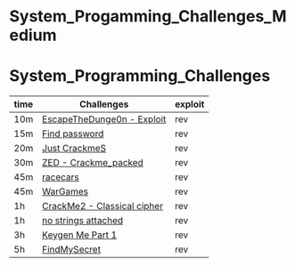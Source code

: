 # System_Progamming_Challenges_Medium
# System_Programming_Challenges
| time | Challenges | exploit |
| ------ | --------------------------- | ------------------------------- |
| 10m | [EscapeTheDunge0n - Exploit](EscapeTheDunge0n%20-%20Expl0it_solve/WriteUp.md) | rev |
| 15m | [Find password](./Find%20password_solve/WriteUp.md) | rev |
| 20m | [Just CrackmeS](./Just%20crackmeS_solve/WriteUp.md) | rev |
| 30m | [ZED - Crackme_packed](./ZED-Crackme_packed_solve/WriteUp.md) | rev |
| 45m | [racecars](./racecars_solve/WriteUp.md) | rev |
| 45m | [WarGames](./WarGames_solve/WriteUp.md) | rev |
| 1h | [CrackMe2 - Classical cipher](./CrackMe2%20-%20Classical%20cipher_solve/WriteUp.md) | rev |
| 1h | [no strings attached](./no%20strings%20attached_solve/WriteUp.md) | rev |
| 3h | [Keygen Me Part 1](./Keygen%20Me%20Part%201_solve/WriteUp.md) | rev |
| 5h | [FindMySecret](./FindMySecret_thread/WriteUp.md) | rev |
